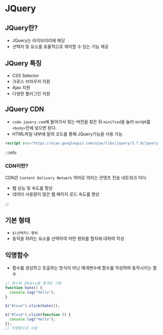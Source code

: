 # JQuery

## JQuery란?
- JQuery는 라이브러리에 해당
- 선택자 및 요소를 효율적으로 제어할 수 있는 기능 제공

## JQuery 특징
- CSS Selector
- 크로스 브라우저 지원
- Ajax 지원
- 다양한 플러그인 지원

## JQuery CDN
- `code.jquery.com`에 들어가서 맞는 버전을 찾은 뒤 `minified`을 눌러 script를 `<body>`안에 넣으면 된다.
- HTML파일 내부에 밑의 코드를 통해 JQuery기능을 사용 가능

```html
<script src="https://ajax.googleapis.com/ajax/libs/jquery/3.7.0/jquery.min.js"></script>
```

:::info
### CDN이란?

CDN은 `Content Delivery Network` 약어로 의미는 콘텐츠 전송 네트워크 이다.<br/>

- 웹 성능 및 속도를 향상
- 데이터 사용량이 많은 웹 페이지 로드 속도를 향상

:::

## 기본 형태
- `$(선택자).행위`
- 동작을 하려는 요소를 선택하여 어떤 행위를 할지에 대하여 작성

## 익명함수

- 함수를 생성하고 호출하는 방식이 아닌 매개변수에 함수를 작성하여 동작시키는 함수

```js
// 함수와 JQuery를 별개로 사용
function hate() {
  console.log("Hello");
}

$("#love").click(hate());
```

```js
$("#love").click(function () {
  console.log("Hello");
});
// 익명함수로 사용
```